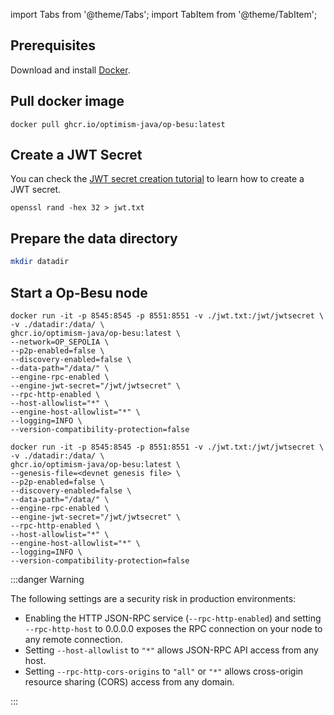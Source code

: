import Tabs from '@theme/Tabs'; import TabItem from '@theme/TabItem';

## Prerequisites

Download and install [Docker](https://docs.docker.com/get-started/get-docker/).

## Pull docker image

```shell
docker pull ghcr.io/optimism-java/op-besu:latest
```

## Create a JWT Secret

You can check the [JWT secret creation tutorial](https://docs.optimism.io/builders/node-operators/tutorials/testnet#create-a-jwt-secret)
to learn how to create a JWT secret.

```shell
openssl rand -hex 32 > jwt.txt
```

## Prepare the data directory

```bash
mkdir datadir 
```

## Start a Op-Besu node

<Tabs>
  <TabItem value="op sepolia" label="op sepolia" default>

```shell 
docker run -it -p 8545:8545 -p 8551:8551 -v ./jwt.txt:/jwt/jwtsecret \
-v ./datadir:/data/ \
ghcr.io/optimism-java/op-besu:latest \
--network=OP_SEPOLIA \
--p2p-enabled=false \
--discovery-enabled=false \
--data-path="/data/" \
--engine-rpc-enabled \
--engine-jwt-secret="/jwt/jwtsecret" \
--rpc-http-enabled \
--host-allowlist="*" \
--engine-host-allowlist="*" \
--logging=INFO \
--version-compatibility-protection=false
``` 

</TabItem>

<TabItem value="devnet or other" label="devnet or other">

```shell 
docker run -it -p 8545:8545 -p 8551:8551 -v ./jwt.txt:/jwt/jwtsecret \
-v ./datadir:/data/ \
ghcr.io/optimism-java/op-besu:latest \
--genesis-file=<devnet genesis file> \
--p2p-enabled=false \
--discovery-enabled=false \
--data-path="/data/" \
--engine-rpc-enabled \
--engine-jwt-secret="/jwt/jwtsecret" \
--rpc-http-enabled \
--host-allowlist="*" \
--engine-host-allowlist="*" \
--logging=INFO \
--version-compatibility-protection=false
```

</TabItem>
</Tabs>

:::danger Warning

The following settings are a security risk in production environments:

- Enabling the HTTP JSON-RPC service (`--rpc-http-enabled`) and setting `--rpc-http-host` to 0.0.0.0 exposes the RPC connection on your node to any remote connection.
- Setting `--host-allowlist` to `"*"` allows JSON-RPC API access from any host.
- Setting `--rpc-http-cors-origins` to `"all"` or `"*"` allows cross-origin resource sharing (CORS) access from any domain.

:::